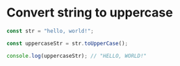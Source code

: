 # Convert string to uppercase

```js
const str = "hello, world!";

const uppercaseStr = str.toUpperCase();

console.log(uppercaseStr); // "HELLO, WORLD!"
```
